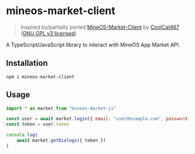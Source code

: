 # mineos-market-client
> Inspired by/partially ported [MineOS-Market-Client](https://github.com/CoolCat467/MineOS-Market-Client) by [CoolCat467](https://github.com/CoolCat467) ([GNU GPL v3 licensed](https://github.com/CoolCat467/MineOS-Market-Client/blob/main/LICENSE))

A TypeScript/JavaScript library to interact with MineOS App Market API.

## Installation
```
npm i mineos-market-client
```
## Usage
```javascript
import * as market from "mineos-market-js"

const user = await market.login({ email: "user@example.com", password: "prettypassword" })
const token = user.token

console.log(
    await market.getDialogs({ token })
)
```